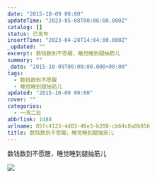 ```yaml
---
date: "2015-10-09 00:00"
updateTime: "2023-05-08T00:06:00.000Z"
catalog: []
status: 已发布
insertTime: "2023-04-28T14:04:00.000Z"
_updated: ""
excerpt: 数钱数到不愿醒，睡觉睡到腿抽筋儿
summary: ""
_date: "2015-10-09T00:00:00.000+08:00"
tags:
  - 数钱数到不愿醒
  - 睡觉睡到腿抽筋儿
updated: "2015-10-09 00:00"
cover: ""
categories:
  - 一清二白
abbrlink: 1488
urlname: 85fc4123-4d83-46e3-b208-cb64c8a8b056
title: 数钱数到不愿醒，睡觉睡到腿抽筋儿
---
```


数钱数到不愿醒，睡觉睡到腿抽筋儿

![](https://image.bmqy.net/upload/Fto5o-5ea0sNMlW_75VgGJCv2AcJ.jpg)
